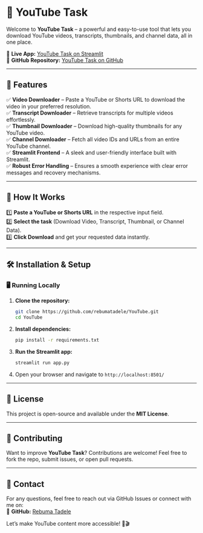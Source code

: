 # 🎥 YouTube Task  

Welcome to **YouTube Task** – a powerful and easy-to-use tool that lets you download YouTube videos, transcripts, thumbnails, and channel data, all in one place.  

🔗 **Live App:** [YouTube Task on Streamlit](https://youtubeapp.streamlit.app)  
📂 **GitHub Repository:** [YouTube Task on GitHub](https://github.com/rebumatadele/YouTube)  

---

## 🚀 Features  

✅ **Video Downloader** – Paste a YouTube or Shorts URL to download the video in your preferred resolution.  
✅ **Transcript Downloader** – Retrieve transcripts for multiple videos effortlessly.  
✅ **Thumbnail Downloader** – Download high-quality thumbnails for any YouTube video.  
✅ **Channel Downloader** – Fetch all video IDs and URLs from an entire YouTube channel.  
✅ **Streamlit Frontend** – A sleek and user-friendly interface built with Streamlit.  
✅ **Robust Error Handling** – Ensures a smooth experience with clear error messages and recovery mechanisms.  

---

## 🔧 How It Works  

1️⃣ **Paste a YouTube or Shorts URL** in the respective input field.  
2️⃣ **Select the task** (Download Video, Transcript, Thumbnail, or Channel Data).  
3️⃣ **Click Download** and get your requested data instantly.  

---

## 🛠 Installation & Setup  

### 🖥️ Running Locally  

1. **Clone the repository:**  
   ```bash
   git clone https://github.com/rebumatadele/YouTube.git
   cd YouTube
   ```

2. **Install dependencies:**  
   ```bash
   pip install -r requirements.txt
   ```

3. **Run the Streamlit app:**  
   ```bash
   streamlit run app.py
   ```

4. Open your browser and navigate to `http://localhost:8501/`  

---

## 📜 License  

This project is open-source and available under the **MIT License**.  

---

## 🙌 Contributing  

Want to improve **YouTube Task**? Contributions are welcome! Feel free to fork the repo, submit issues, or open pull requests.  

---

## 📩 Contact  

For any questions, feel free to reach out via GitHub Issues or connect with me on:  
🔗 **GitHub:** [Rebuma Tadele](https://github.com/rebumatadele)  

Let’s make YouTube content more accessible! 🚀🎬
